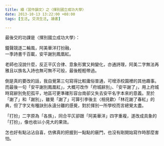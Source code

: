 ```yaml
---
title: 續〈習作韻文〉之〈揮別國立成功大學〉
date: 2013-10-13 13:22:00 +08:00
tags: [生活, 交流生活, 讀書]

---
```


  
  
最後交的功課是〈揮別國立成功大學〉：   
  
鐘聲競逐二輪風，阿美華洋打扮融，  
一季詩書千百載，安平謝別鳳凰紅。  
  
老師也沒說什麼，反正平仄合律、意象形實又夠變化，亦通詩理，阿美二字無法再雅且以族名入詩也無可無不可般，最後輕輕帶過。  
  
倒是真的要改的話，我自覺第三句寫得比較庸俗普通，可增添校園裡的其他趣事。而最後一句「安平謝別鳳凰紅」，大概可改作「府城辭別」、「安平謝了」，用上府城時寫辭別免犯孤平，地區可更準確形容台南卻又失去安平名字本來的意義。至於「謝了」和「謝別」，雖覺「謝了」可算引李後主〈相見歡〉「林花謝了春紅」的典，但了字又有種訣別永遠分離的感覺，對於揮別一所學校而言總覺太盡。  
  
「打扮」二字原為「各族」，同合平仄卻跟「阿美華洋」四字重複，遂改成具象的「打扮」，像也收以小見大的果效。   
  
怎也好有點沾沾自喜，仿佛真的把握到一點點的竅門，也沒有剛開始寫作時那麼害怕。
